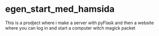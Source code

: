 # egen_start_med_hamsida
This is a prodject where i make a server with pyFlask and then a website where you can log in and start a computer witch magick packet
